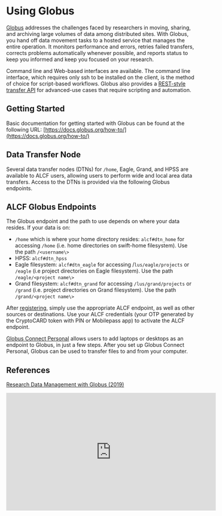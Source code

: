 # Using Globus
[Globus](http://www.globus.org/) addresses the challenges faced by researchers in moving, sharing, and archiving large volumes of data among distributed sites. With Globus, you hand off data movement tasks to a hosted service that manages the entire operation. It monitors performance and errors, retries failed transfers, corrects problems automatically whenever possible, and reports status to keep you informed and keep you focused on your research. 

Command line and Web-based interfaces are available. The command line interface, which requires only ssh to be installed on the client, is the method of choice for script-based workflows. Globus also provides a [REST-style transfer API](https://docs.globus.org/api/transfer/) for advanced-use cases that require scripting and automation.

## Getting Started
Basic documentation for getting started with Globus can be found at the following URL:
[https://docs.globus.org/how-to/](https://docs.globus.org/how-to/)

## Data Transfer Node
Several data transfer nodes (DTNs) for `/home`, Eagle, Grand, and HPSS are available to ALCF users, allowing users to perform wide and local area data transfers. Access to the DTNs is provided via the following Globus endpoints.

## ALCF Globus Endpoints
The Globus endpoint and the path to use depends on where your data resides. If your data is on:

- `/home` which is where your home directory resides: `alcf#dtn_home` for accessing `/home` (i.e. home directories on swift-home filesystem). Use the path `/<username\>`
- HPSS: `alcf#dtn_hpss`
- Eagle filesystem: `alcf#dtn_eagle` for accessing /`lus/eagle/projects` or `/eagle` (i.e project directories on Eagle filesystem). Use the path `/eagle/<project name\>`
- Grand filesystem: `alcf#dtn_grand` for accessing `/lus/grand/projects` or `/grand` (i.e. project directories on Grand filesystem). Use the path `/grand/<project name\>`

After [registering](https://app.globus.org/), simply use the appropriate ALCF endpoint, as well as other sources or destinations. Use your ALCF credentials (your OTP generated by the CryptoCARD token with PIN or Mobilepass app) to activate the ALCF endpoint.

[Globus Connect Personal](https://www.globus.org/globus-connect-personal) allows users to add laptops or desktops as an endpoint to Globus, in just a few steps. After you set up Globus Connect Personal, Globus can be used to transfer files to and from your computer.

## References
[Research Data Management with Globus (2019)](https://www.alcf.anl.gov/support-center/training-assets/research-data-management-globus)
<iframe width="560" height="315" src="https://www.youtube.com/embed/1nCfWslDrf8" title="YouTube video player" frameborder="0" allow="accelerometer; autoplay; clipboard-write; encrypted-media; gyroscope; picture-in-picture" allowfullscreen></iframe>
  
